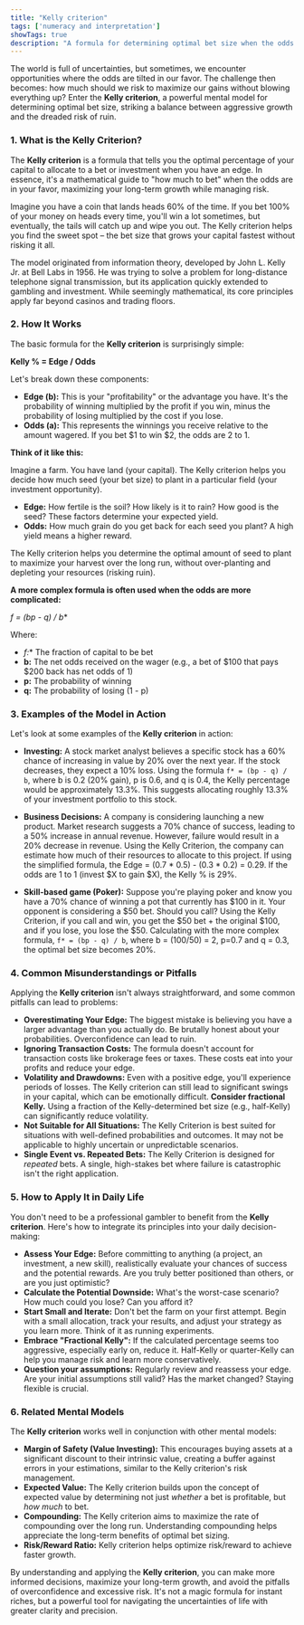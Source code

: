 ```yaml
---
title: "Kelly criterion"
tags: ['numeracy and interpretation']
showTags: true
description: "A formula for determining optimal bet size when the odds are in your favor, balancing growth rate against risk of ruin."
---
```



The world is full of uncertainties, but sometimes, we encounter opportunities where the odds are tilted in our favor. The challenge then becomes: how much should we risk to maximize our gains without blowing everything up? Enter the **Kelly criterion**, a powerful mental model for determining optimal bet size, striking a balance between aggressive growth and the dreaded risk of ruin.

### 1. What is the Kelly Criterion?

The **Kelly criterion** is a formula that tells you the optimal percentage of your capital to allocate to a bet or investment when you have an edge. In essence, it's a mathematical guide to "how much to bet" when the odds are in your favor, maximizing your long-term growth while managing risk.

Imagine you have a coin that lands heads 60% of the time. If you bet 100% of your money on heads every time, you'll win a lot sometimes, but eventually, the tails will catch up and wipe you out. The Kelly criterion helps you find the sweet spot – the bet size that grows your capital fastest without risking it all.

The model originated from information theory, developed by John L. Kelly Jr. at Bell Labs in 1956. He was trying to solve a problem for long-distance telephone signal transmission, but its application quickly extended to gambling and investment. While seemingly mathematical, its core principles apply far beyond casinos and trading floors.

### 2. How It Works

The basic formula for the **Kelly criterion** is surprisingly simple:

**Kelly % = Edge / Odds**

Let's break down these components:

*   **Edge (b):** This is your "profitability" or the advantage you have. It's the probability of winning multiplied by the profit if you win, minus the probability of losing multiplied by the cost if you lose.
*   **Odds (a):** This represents the winnings you receive relative to the amount wagered. If you bet $1 to win $2, the odds are 2 to 1.

**Think of it like this:**

Imagine a farm. You have land (your capital). The Kelly criterion helps you decide how much seed (your bet size) to plant in a particular field (your investment opportunity).

*   **Edge:** How fertile is the soil? How likely is it to rain? How good is the seed? These factors determine your expected yield.
*   **Odds:** How much grain do you get back for each seed you plant? A high yield means a higher reward.

The Kelly criterion helps you determine the optimal amount of seed to plant to maximize your harvest over the long run, without over-planting and depleting your resources (risking ruin).

**A more complex formula is often used when the odds are more complicated:**

**f* = (bp - q) / b**

Where:

*   **f*:** The fraction of capital to be bet
*   **b:** The net odds received on the wager (e.g., a bet of $100 that pays $200 back has net odds of 1)
*   **p:** The probability of winning
*   **q:** The probability of losing (1 - p)

### 3. Examples of the Model in Action

Let's look at some examples of the **Kelly criterion** in action:

*   **Investing:** A stock market analyst believes a specific stock has a 60% chance of increasing in value by 20% over the next year. If the stock decreases, they expect a 10% loss. Using the formula `f* = (bp - q) / b`, where b is 0.2 (20% gain), p is 0.6, and q is 0.4, the Kelly percentage would be approximately 13.3%. This suggests allocating roughly 13.3% of your investment portfolio to this stock.

*   **Business Decisions:** A company is considering launching a new product. Market research suggests a 70% chance of success, leading to a 50% increase in annual revenue. However, failure would result in a 20% decrease in revenue. Using the Kelly Criterion, the company can estimate how much of their resources to allocate to this project. If using the simplified formula, the Edge = (0.7 * 0.5) - (0.3 * 0.2) = 0.29. If the odds are 1 to 1 (invest $X to gain $X), the Kelly % is 29%.

*   **Skill-based game (Poker):** Suppose you're playing poker and know you have a 70% chance of winning a pot that currently has $100 in it. Your opponent is considering a $50 bet. Should you call? Using the Kelly Criterion, if you call and win, you get the $50 bet + the original $100, and if you lose, you lose the $50. Calculating with the more complex formula, `f* = (bp - q) / b`, where b = (100/50) = 2, p=0.7 and q = 0.3, the optimal bet size becomes 20%.

### 4. Common Misunderstandings or Pitfalls

Applying the **Kelly criterion** isn't always straightforward, and some common pitfalls can lead to problems:

*   **Overestimating Your Edge:** The biggest mistake is believing you have a larger advantage than you actually do. Be brutally honest about your probabilities. Overconfidence can lead to ruin.
*   **Ignoring Transaction Costs:** The formula doesn't account for transaction costs like brokerage fees or taxes. These costs eat into your profits and reduce your edge.
*   **Volatility and Drawdowns:** Even with a positive edge, you'll experience periods of losses. The Kelly criterion can still lead to significant swings in your capital, which can be emotionally difficult. **Consider fractional Kelly.** Using a fraction of the Kelly-determined bet size (e.g., half-Kelly) can significantly reduce volatility.
*   **Not Suitable for All Situations:** The Kelly Criterion is best suited for situations with well-defined probabilities and outcomes. It may not be applicable to highly uncertain or unpredictable scenarios.
*   **Single Event vs. Repeated Bets:** The Kelly Criterion is designed for *repeated* bets. A single, high-stakes bet where failure is catastrophic isn't the right application.

### 5. How to Apply It in Daily Life

You don't need to be a professional gambler to benefit from the **Kelly criterion**. Here's how to integrate its principles into your daily decision-making:

*   **Assess Your Edge:** Before committing to anything (a project, an investment, a new skill), realistically evaluate your chances of success and the potential rewards. Are you truly better positioned than others, or are you just optimistic?
*   **Calculate the Potential Downside:** What's the worst-case scenario? How much could you lose? Can you afford it?
*   **Start Small and Iterate:** Don't bet the farm on your first attempt. Begin with a small allocation, track your results, and adjust your strategy as you learn more. Think of it as running experiments.
*   **Embrace "Fractional Kelly":** If the calculated percentage seems too aggressive, especially early on, reduce it. Half-Kelly or quarter-Kelly can help you manage risk and learn more conservatively.
*   **Question your assumptions:** Regularly review and reassess your edge. Are your initial assumptions still valid? Has the market changed? Staying flexible is crucial.

### 6. Related Mental Models

The **Kelly criterion** works well in conjunction with other mental models:

*   **Margin of Safety (Value Investing):** This encourages buying assets at a significant discount to their intrinsic value, creating a buffer against errors in your estimations, similar to the Kelly criterion's risk management.
*   **Expected Value:** The Kelly criterion builds upon the concept of expected value by determining not just *whether* a bet is profitable, but *how much* to bet.
*   **Compounding:** The Kelly criterion aims to maximize the rate of compounding over the long run. Understanding compounding helps appreciate the long-term benefits of optimal bet sizing.
*   **Risk/Reward Ratio:** Kelly criterion helps optimize risk/reward to achieve faster growth.

By understanding and applying the **Kelly criterion**, you can make more informed decisions, maximize your long-term growth, and avoid the pitfalls of overconfidence and excessive risk. It's not a magic formula for instant riches, but a powerful tool for navigating the uncertainties of life with greater clarity and precision.


